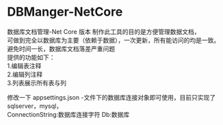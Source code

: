 # DBManger-NetCore
数据库文档管理-Net Core 版本
制作此工具的目的是方便管理数据文档，<br/>
可做到完全以数据库为主要（依赖于数据），一次更新，所有能访问的均是一致。<br/>
避免时间一长，数据库文档落差严重问题<br/>
提供的功能如下：<br/>
1.编辑表注释<br/>
2.编辑列注释<br/>
3.列表展示所有表与列<br/>

修改一下 appsettings.json -文件下的数据库连接对象即可使用，目前只实现了sqlserver，mysql，<br/>
ConnectionString:数据库连接字符
Db:数据库
